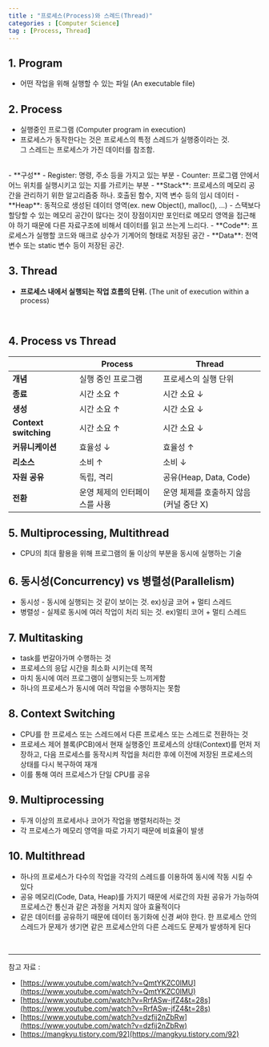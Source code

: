 ```yaml
---
title : "프로세스(Process)와 스레드(Thread)"
categories : [Computer Science]
tag : [Process, Thread]
---
```


## 1. Program
- 어떤 작업을 위해 실행할 수 있는 파일 (An executable file)


## 2. Process
- 실행중인 프로그램 (Computer program in execution)
- 프로세스가 동작한다는 것은 프로세스의 특정 스레드가 실행중이라는 것.<br>
    그 스레드는 프로세스가 가진 데이터를 참조함.
<br>
- **구성**
  - Register: 명령, 주소 등을 가지고 있는 부분
  - Counter: 프로그램 안에서 어느 위치를 실행시키고 있는 지를 가르키는 부분
  - **Stack**: 프로세스의 메모리 공간을 관리하기 위한 알고리즘중 하나. 호출된 함수, 지역 변수 등의 임시 데이터
  - **Heap**: 동적으로 생성된 데이터 영역(ex. new Object(), malloc(), ...)
    - 스택보다 할당할 수 있는 메모리 공간이 많다는 것이 장점이지만 포인터로 메모리 영역을 접근해야 하기 때문에 다른 자료구조에 비해서 데이터를 읽고 쓰는게 느리다. 
  - **Code**: 프로세스가 실행할 코드와 매크로 상수가 기계어의 형태로 저장된 공간
  - **Data**: 전역변수 또는 static 변수 등이 저장된 공간.

<br>

## 3. Thread
- **프로세스 내에서 실행되는 작업 흐름의 단위.** (The unit of execution within a process)

<br>

## 4. Process vs Thread


|                       | Process                       | Thread                                 |
| --------------------- | ----------------------------- | -------------------------------------- |
| **개념**              | 실행 중인 프로그램            | 프로세스의 실행 단위                   |
| **종료**              | 시간 소요 ↑                   | 시간 소요 ↓                            |
| **생성**              | 시간 소요 ↑                   | 시간 소요 ↓                            |
| **Context switching** | 시간 소요 ↑                   | 시간 소요 ↓                            |
| **커뮤니케이션**      | 효율성 ↓                      | 효율성 ↑                               |
| **리소스**            | 소비 ↑                        | 소비 ↓                                 |
| **자원 공유**         | 독립, 격리                    | 공유(Heap, Data, Code)                 |
| **전환**              | 운영 체제의 인터페이스를 사용 | 운영 체제를 호출하지 않음(커널 중단 X) |



## 5. Multiprocessing, Multithread
- CPU의 최대 활용을 위해 프로그램의 둘 이상의 부분을 동시에 실행하는 기술


## 6. 동시성(Concurrency) vs 병렬성(Parallelism)
- 동시성 - 동시에 실행되는 것 같이 보이는 것. ex)싱글 코어 + 멀티 스레드
- 병렬성 - 실제로 동시에 여러 작업이 처리 되는 것. ex)멀티 코어 + 멀티 스레드


## 7. Multitasking
- task를 번갈아가며 수행하는 것
- 프로세스의 응답 시간을 최소화 시키는데 목적
- 마치 동시에 여러 프로그램이 실행되는듯 느끼게함
- 하나의 프로세스가 동시에 여러 작업을 수행하지는 못함


## 8. Context Switching
- CPU를 한 프로세스 또는 스레드에서 다른 프로세스 또는 스레드로 전환하는 것
- 프로세스 제어 블록(PCB)에서 현재 실행중인 프로세스의 상태(Context)를 먼저 저장하고, 다음 프로세스를 동작시켜 작업을 처리한 후에 이전에 저장된 프로세스의 상태를 다시 복구하여 재개
- 이를 통해 여러 프로세스가 단일 CPU를 공유


## 9. Multiprocessing
- 두개 이상의 프로세서나 코어가 작업을 병렬처리하는 것
- 각 프로세스가 메모리 영역을 따로 가지기 때문에 비효율이 발생


## 10. Multithread
- 하나의 프로세스가 다수의 작업을 각각의 스레드를 이용하여 동시에 작동 시킬 수 있다
- 공유 메모리(Code, Data, Heap)를 가지기 때문에 서로간의 자원 공유가 가능하여 프로세스간 통신과 같은 과정을 거치지 않아 효율적이다
- 같은 데이터를 공유하기 때문에 데이터 동기화에 신경 써야 한다. 한 프로세스 안의 스레드가  문제가 생기면 같은 프로세스안의 다른 스레드도 문제가 발생하게 된다

    

<br>

<hr>

참고 자료 : 
- [https://www.youtube.com/watch?v=QmtYKZC0lMU](https://www.youtube.com/watch?v=QmtYKZC0lMU)
- [https://www.youtube.com/watch?v=RrfASw-jfZ4&t=28s](https://www.youtube.com/watch?v=RrfASw-jfZ4&t=28s)
- [https://www.youtube.com/watch?v=dzfij2nZbRw](https://www.youtube.com/watch?v=dzfij2nZbRw)
- [https://mangkyu.tistory.com/92](https://mangkyu.tistory.com/92)
